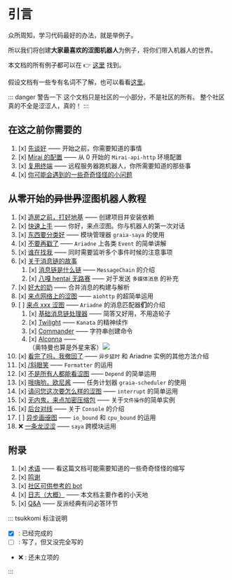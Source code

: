 # 引言

众所周知，学习代码最好的办法，就是举例子。

所以我们将创建**大家最喜欢的涩图机器人**为例子，将你们带入机器人的世界。

本文档的所有例子都可以在 :point_right: [这里](https://github.com/GraiaCommunity/EroEroBot) 找到。

假设文档有一些专有名词不了解，也可以看看[这里](../appendix/terms.md)。

::: danger 警告一下
这个文档只是社区的一小部分，不是社区的所有。
整个社区真的不全是涩涩人，真的！
:::

## 在这之前你需要的

1. [x] [先谈好](../before/Q&A.md) —— 开始之前，你需要知道的事情
2. [x] [Mirai 的配置](../before/install_mirai.md) —— 从 0 开始的 `Mirai-api-http` 环境配置
3. [x] [复用终端](../before/terminal_multiplexer.md) —— 远程服务器跑机器人，你所需要知道的那些事
4. [x] [你可能会遇到的一些奇奇怪怪的小问题](../before/small_questions.md)

## 从零开始的~~异世界~~涩图机器人教程

1. [x] [造房之前，打好地基](./create_env.md) —— 创建项目并安装依赖
2. [x] [快速上手](./hello_ero.md) —— 你好，来点涩图。你与机器人的第一次对话
3. [x] [东西要分类好](./saya.md) —— 模块管理器 `graia-saya` 的使用
4. [x] [不要再戳了](./other_event.md) —— `Ariadne` 上各类 `Event` 的简单讲解
5. [x] [谁在找我](./multi_events.md) —— 同时需要监听多个事件时候的注意事项
6. [x] [关于消息链的故事](./message_chain.md)
   1. [x] [消息链是什么链](./message_chain.md) —— `MessageChain` 的介绍
   2. [x] [八嘎 hentai 无路赛](./multimedia_message.md) —— 对于发送 `多媒体消息` 的补充
7. [x] [好大的奶](./forward_message.md) —— 合并消息的构建与解析
8. [x] [来点网络上的涩图](./image_from_internet.md) —— `aiohttp` 的超简单运用
9. [ ] [来点 xxx 涩图](./message_parser.md) —— `Ariadne` 的消息匹配器**们**的介绍
   1. [x] [基础消息链处理器](./base_parser.md) —— 简答又好用，不用造轮子
   2. [x] [Twilight](./twilight.md) —— `Kanata` 的精神续作
   3. [x] [Commander](./commander.md) —— 字符串创建命令
   4. [x] [Alconna](./alconna.md) —— <MoreInfo words="外  星  来  客"><div style="background: var(--c-bg);border:3px solid var(--c-brand)">（奥特曼也算是外星来客）<img src="/images/alien.webp" style="vertical-align:top"/></div></MoreInfo>
10. [x] [看完了吗，我撤回了](./recall_message.md) —— `异步延时` 和 Ariadne 实例的其他方法介绍
11. [x] [/斜眼笑](./formatter.md) —— `Formatter` 的运用
12. [x] [不是所有人都能看涩图](./depend.md) —— `Depend` 的简单运用
13. [x] [哦嗨哟，欧尼酱](./scheduler.md) —— 任务计划器 `graia-scheduler` 的使用
14. [x] [请问您这次要怎么样的涩图](./interrupt_control.md) —— `interrupt` 的简单运用
15. [x] [无内鬼，来点加密压缩包](./file_operation.md) —— 关于`文件操作`的简单实例
16. [x] [后台对线](./console.md) —— 关于 `Console` 的介绍
17. [ ] [异步画~~涩~~图](./async_exec.md) —— `io_bound` 和 `cpu_bound` 的运用
18. :x: [一条龙涩涩](./) —— `saya` 跨模块运用

## 附录

1. [x] [术语](../appendix/terms.md) —— 看这篇文档可能需要知道的一些奇奇怪怪的缩写
2. [x] [鸣谢](../appendix/credit.md)
3. [x] [社区可供参考的 bot](../appendix/awesome_bot.md)
4. [x] [日志（大概）](../appendix/inside_story.md) —— 本文档主要作者的小天地
5. [x] [Q&A](../appendix/Q&A.md) —— 反派经典有问必答环节

::: tsukkomi 标注说明

- [x] : 已经完成的
- [ ] : 写了，但又没完全写的
- :x: : 还未立项的

:::

